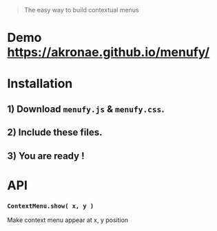 > The easy way to build contextual menus

# Demo <https://akronae.github.io/menufy/>

# Installation
## 1) Download `menufy.js` & `menufy.css`.
## 2) Include these files.
## 3) You are ready !

# API
### `ContextMenu.show( x, y )`  
Make context menu appear at x, y position
